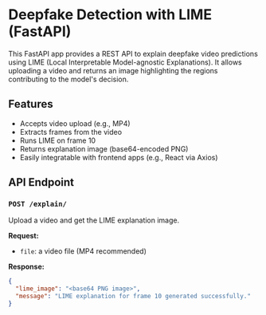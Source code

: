 # Deepfake Detection with LIME (FastAPI)

This FastAPI app provides a REST API to explain deepfake video predictions using LIME (Local Interpretable Model-agnostic Explanations). It allows uploading a video and returns an image highlighting the regions contributing to the model's decision.

## Features

- Accepts video upload (e.g., MP4)
- Extracts frames from the video
- Runs LIME on frame 10
- Returns explanation image (base64-encoded PNG)
- Easily integratable with frontend apps (e.g., React via Axios)

## API Endpoint

### `POST /explain/`

Upload a video and get the LIME explanation image.

**Request:**  
- `file`: a video file (MP4 recommended)

**Response:**  
```json
{
  "lime_image": "<base64 PNG image>",
  "message": "LIME explanation for frame 10 generated successfully."
}
